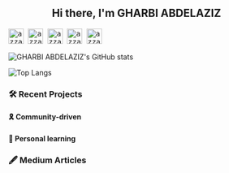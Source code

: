 <h2 align="center">Hi there, I'm GHARBI ABDELAZIZ </h2>

<div>
  <samp>
      <p align="left">
         <img
           src="https://komarev.com/ghpvc/?username=gharbi1936&color=blue&style=liquid" 
           alt="azzar" height="30"/>
        <img
           src="https://img.shields.io/badge/linkedin-%231DA1F2.svg?style=for-the-badge&logo=linkedin&logoColor=white"
           alt="azzar" height="30"/>
        <img
            src="https://img.shields.io/badge/linktree-1de9b6?style=for-the-badge&logo=linktree&logoColor=white"
            alt="azzar" height="30"/>
        <img
            src="https://img.shields.io/badge/Medium-12100E?style=for-the-badge&logo=medium&logoColor=white"
            alt="azzar" height="30"/>
        <a href="https://wa.me/+21628315310" target="_blank">
        <img src="https://img.shields.io/badge/whatsapp-4B7F1.svg?style=for-the-badge&logo=whatsapp&logoColor=white"
          alt="azzar" height="30">
        </a>
      </p>
  </samp>
</div>

![GHARBI ABDELAZIZ's GitHub stats](https://github-readme-stats.vercel.app/api/?username=gharbi1936&show_owner)

![Top Langs](https://github-readme-stats.vercel.app/api/top-langs/?username=gharbi1936&langs_count=10&hide=javascript,html,php,python)

### 🛠 Recent Projects

#### 🎗 Community-driven

#### 📖 Personal learning

### 🖋 Medium Articles
